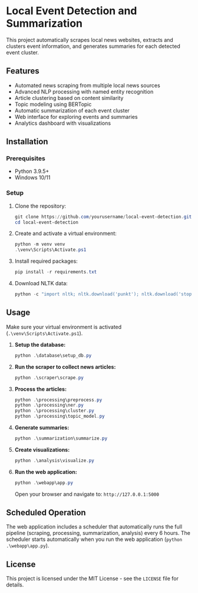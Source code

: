 # Local Event Detection and Summarization

This project automatically scrapes local news websites, extracts and clusters event information, and generates summaries for each detected event cluster.

## Features

- Automated news scraping from multiple local news sources
- Advanced NLP processing with named entity recognition
- Article clustering based on content similarity
- Topic modeling using BERTopic
- Automatic summarization of each event cluster
- Web interface for exploring events and summaries
- Analytics dashboard with visualizations

## Installation

### Prerequisites

- Python 3.9.5+
- Windows 10/11

### Setup

1.  Clone the repository:
    ````powershell
    git clone https://github.com/yourusername/local-event-detection.git
    cd local-event-detection
    ````
2.  Create and activate a virtual environment:
    ````powershell
    python -m venv venv
    .\venv\Scripts\Activate.ps1
    ````
3.  Install required packages:
    ````powershell
    pip install -r requirements.txt
    ````
4.  Download NLTK data:
    ````powershell
    python -c "import nltk; nltk.download('punkt'); nltk.download('stopwords')"
    ````

## Usage

Make sure your virtual environment is activated (`.\venv\Scripts\Activate.ps1`).

1.  **Setup the database:**
    ````powershell
    python .\database\setup_db.py
    ````
2.  **Run the scraper to collect news articles:**
    ````powershell
    python .\scraper\scrape.py
    ````
3.  **Process the articles:**
    ````powershell
    python .\processing\preprocess.py
    python .\processing\ner.py
    python .\processing\cluster.py
    python .\processing\topic_model.py
    ````
4.  **Generate summaries:**
    ````powershell
    python .\summarization\summarize.py
    ````
5.  **Create visualizations:**
    ````powershell
    python .\analysis\visualize.py
    ````
6.  **Run the web application:**
    ````powershell
    python .\webapp\app.py
    ````
    Open your browser and navigate to: `http://127.0.0.1:5000`

## Scheduled Operation

The web application includes a scheduler that automatically runs the full pipeline (scraping, processing, summarization, analysis) every 6 hours. The scheduler starts automatically when you run the web application (`python .\webapp\app.py`).

## License

This project is licensed under the MIT License - see the `LICENSE` file for details.